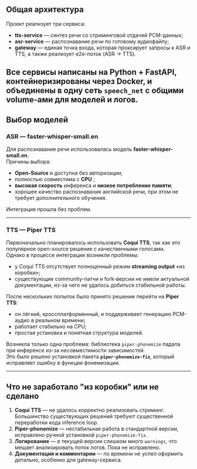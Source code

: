 ##  Общая архитектура

Проект реализует три сервиса:
- **tts-service** — синтез речи со стриминговой отдачей PCM-данных;
- **asr-service** — распознавание речи по готовому аудиофайлу;
- **gateway** — единая точка входа, которая проксирует запросы к ASR и TTS, а также реализует e2e-поток (ASR → TTS).

Все сервисы написаны на **Python + FastAPI**, контейнеризированы через **Docker**, и объединены в одну сеть `speech_net` с общими volume-ами для моделей и логов.  
---

##  Выбор моделей

### ASR — **faster-whisper-small.en**
Для распознавания речи использовалась модель **faster-whisper-small.en**.  
Причины выбора:
- **Open-Source** и доступна без авторизации;
- полностью совместима с **CPU** ;
- **высокая скорость** инференса и **низкое потребление памяти**;
- хорошее качество распознавания английской речи, при этом не требует дополнительного обучения.

Интеграция прошла без проблем.

---

### TTS — **Piper TTS**
Первоначально планировалось использовать **Coqui TTS**, так как это популярное open-source решение с качественными голосами.  
Однако в процессе интеграции возникли проблемы:
- у Coqui TTS отсутствует полноценный режим **streaming output** «из коробки»;
- существующие community-патчи и fork-версии не имели актуальной документации, из-за чего не удалось добиться стабильной работы.

После нескольких попыток было принято решение перейти на **Piper TTS**:
- он лёгкий, кроссплатформенный, и поддерживает генерацию PCM-аудио в реальном времени;
- работает стабильно на CPU;
- простая установка и понятная структура моделей.

Возникла только одна проблема: библиотека `piper-phonemize` падала при инференсе из-за несовместимости зависимостей.  
Это было решено установкой пакета **`piper-phonemize-fix`**, который исправляет ошибку в функции фонемизации.

---

##  Что не заработало "из коробки" или не сделано

1. **Coqui TTS** — не удалось корректно реализовать стриминг. Большинство существующих решений требуют существенной переработки кода inference loop.
2. **Piper-phonemize** — нестабильная работа в стандартной версии, исправлено ручной установкой `piper-phonemize-fix`.
3. **Логирование** — в текущей версии слишком много `warnings`, что мешает анализировать поток логов. Пока не исправлено.
4. **Документация и комментарии** — по времени не успел оформить детально, особенно для gateway-сервиса.
